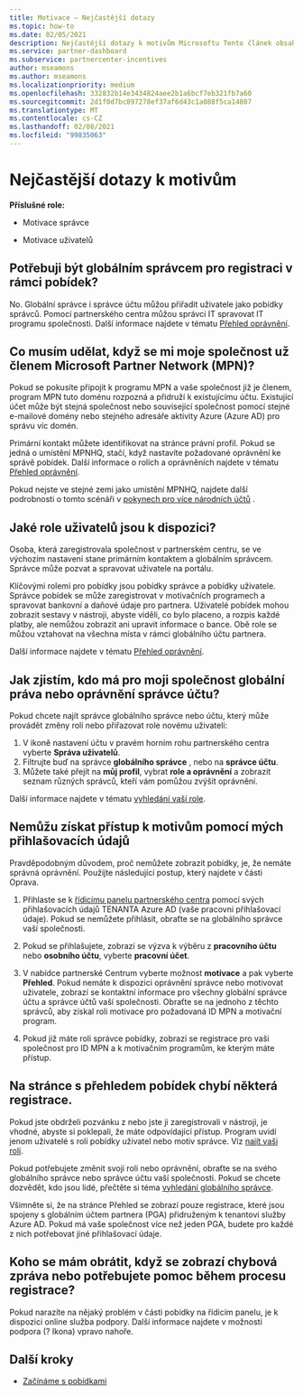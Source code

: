 ```yaml
---
title: Motivace – Nejčastější dotazy
ms.topic: how-to
ms.date: 02/05/2021
description: Nejčastější dotazy k motivům Microsoftu Tento článek obsahuje otázky týkající se uživatelských rolí, postupu při registraci nebo k tomu, co dělat s chybovými zprávami.
ms.service: partner-dashboard
ms.subservice: partnercenter-incentives
author: mseamons
ms.author: mseamons
ms.localizationpriority: medium
ms.openlocfilehash: 332832b14e3434824aee2b1a6bcf7eb321fb7a60
ms.sourcegitcommit: 2d1f0d7bc897278ef37af6d43c1a088f5ca14807
ms.translationtype: MT
ms.contentlocale: cs-CZ
ms.lasthandoff: 02/08/2021
ms.locfileid: "99835063"
---
```

# <a name="frequently-asked-questions-on-incentives"></a>Nejčastější dotazy k motivům

**Příslušné role:**

- Motivace správce

- Motivace uživatelů

## <a name="do-i-need-to-be-the-global-admin-to-enroll-in-incentives"></a>Potřebuji být globálním správcem pro registraci v rámci pobídek?

No. Globální správce i správce účtu můžou přiřadit uživatele jako pobídky správců. Pomocí partnerského centra můžou správci IT spravovat IT programu společnosti. Další informace najdete v tématu [Přehled oprávnění](permissions-overview.md).

## <a name="what-do-i-need-to-do-if-i-find-my-company-is-already-a-member-of-the-microsoft-partner-network-mpn"></a>Co musím udělat, když se mi moje společnost už členem Microsoft Partner Network (MPN)?

Pokud se pokusíte připojit k programu MPN a vaše společnost již je členem, program MPN tuto doménu rozpozná a přidruží k existujícímu účtu. Existující účet může být stejná společnost nebo související společnost pomocí stejné e-mailové domény nebo stejného adresáře aktivity Azure (Azure AD) pro správu víc domén.

Primární kontakt můžete identifikovat na stránce právní profil. Pokud se jedná o umístění MPNHQ, stačí, když nastavíte požadované oprávnění ke správě pobídek. Další informace o rolích a oprávněních najdete v tématu [Přehled oprávnění](permissions-overview.md).

Pokud nejste ve stejné zemi jako umístění MPNHQ, najdete další podrobnosti o tomto scénáři v [pokynech pro více národních účtů](https://support.microsoft.com/help/4515619/special-considerations-for-multi-national-partners-joining-the-microso) .

## <a name="what-user-roles-are-available"></a>Jaké role uživatelů jsou k dispozici?

Osoba, která zaregistrovala společnost v partnerském centru, se ve výchozím nastavení stane primárním kontaktem a globálním správcem. Správce může pozvat a spravovat uživatele na portálu.

Klíčovými rolemi pro pobídky jsou pobídky správce a pobídky uživatele. Správce pobídek se může zaregistrovat v motivačních programech a spravovat bankovní a daňové údaje pro partnera. Uživatelé pobídek mohou zobrazit sestavy v nástroji, abyste viděli, co bylo placeno, a rozpis každé platby, ale nemůžou zobrazit ani upravit informace o bance. Obě role se můžou vztahovat na všechna místa v rámci globálního účtu partnera.

Další informace najdete v tématu [Přehled oprávnění](permissions-overview.md).

## <a name="how-can-i-find-out-who-has-global-or-account-admin-rights-for-my-company"></a>Jak zjistím, kdo má pro moji společnost globální práva nebo oprávnění správce účtu?

Pokud chcete najít správce globálního správce nebo účtu, který může provádět změny rolí nebo přiřazovat role novému uživateli:

1. V ikoně nastavení účtu v pravém horním rohu partnerského centra vyberte **Správa uživatelů**.
2. Filtrujte buď na správce **globálního správce** , nebo na **správce účtu**.
3. Můžete také přejít na **můj profil**, vybrat **role a oprávnění** a zobrazit seznam různých správců, kteří vám pomůžou zvýšit oprávnění.
 
Další informace najdete v tématu [vyhledání vaší role](find-your-role.md).  

## <a name="i-cant-access-incentives-using-my-credentials"></a>Nemůžu získat přístup k motivům pomocí mých přihlašovacích údajů

Pravděpodobným důvodem, proč nemůžete zobrazit pobídky, je, že nemáte správná oprávnění. Použijte následující postup, který najdete v části Oprava.

1. Přihlaste se k [řídicímu panelu partnerského centra](https://partner.microsoft.com/dashboard/) pomocí svých přihlašovacích údajů TENANTA Azure AD (vaše pracovní přihlašovací údaje). Pokud se nemůžete přihlásit, obraťte se na globálního správce vaší společnosti.

2. Pokud se přihlašujete, zobrazí se výzva k výběru z **pracovního účtu** nebo **osobního účtu**, vyberte **pracovní účet**.

3. V nabídce partnerské Centrum vyberte možnost **motivace** a pak vyberte **Přehled**. Pokud nemáte k dispozici oprávnění správce nebo motivovat uživatele, zobrazí se kontaktní informace pro všechny globální správce účtu a správce účtů vaší společnosti. Obraťte se na jednoho z těchto správců, aby získal roli motivace pro požadovaná ID MPN a motivační program.

4. Pokud již máte roli správce pobídky, zobrazí se registrace pro vaši společnost pro ID MPN a k motivačním programům, ke kterým máte přístup.

## <a name="some-enrollments-are-missing-from-the-incentives-overview-page"></a>Na stránce s přehledem pobídek chybí některá registrace.

Pokud jste obdrželi pozvánku z nebo jste ji zaregistrovali v nástroji, je vhodné, abyste si poklepali, že máte odpovídající přístup. Program uvidí jenom uživatelé s rolí pobídky uživatel nebo motiv správce. Viz [najít vaši roli](https://docs.microsoft.com/partner-center/find-your-role).

Pokud potřebujete změnit svoji roli nebo oprávnění, obraťte se na svého globálního správce nebo správce účtu vaší společnosti. Pokud se chcete dozvědět, kdo jsou lidé, přečtěte si téma [vyhledání globálního správce](https://docs.microsoft.com/partner-center/find-your-role#find-your-global-admin).

Všimněte si, že na stránce Přehled se zobrazí pouze registrace, které jsou spojeny s globálním účtem partnera (PGA) přidruženým k tenantovi služby Azure AD. Pokud má vaše společnost více než jeden PGA, budete pro každé z nich potřebovat jiné přihlašovací údaje.

## <a name="who-should-i-contact-if-i-get-an-error-message-or-need-help-during-the-enrollment-process"></a>Koho se mám obrátit, když se zobrazí chybová zpráva nebo potřebujete pomoc během procesu registrace?

Pokud narazíte na nějaký problém v části pobídky na řídicím panelu, je k dispozici online služba podpory. Další informace najdete v možnosti podpora (? Ikona) vpravo nahoře.

## <a name="next-steps"></a>Další kroky

- [Začínáme s pobídkami](incentives-get-started-intro.md)
